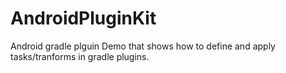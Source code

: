 # AndroidPluginKit
Android gradle plguin Demo that shows how to define and apply tasks/tranforms in gradle plugins.
